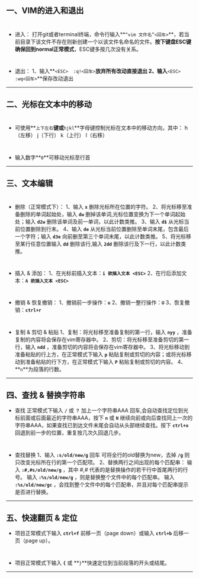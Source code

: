 ## 一、VIM的进入和退出
# 
 - 进入：
打开git或者terminal终端，命令行输入**`“vim 文件名”<回车>`**，若当前目录下该文件不存在则新创建一个以该文件名命名的文件。**按下键盘ESC键确保回到normal正常模式**，ESC键多按几次没有关系。
# 
 - 退出：
1、输入**`<ESC>  :q!<回车>`**放弃所有改动直接退出
2、输入**`<ESC>  :wq<回车>`**保存改动退出

----------
## 二、光标在文本中的移动
# 
 - 可使用**`上下左右`**键或**`hjkl`**字母键控制光标在文本中的移动方向，其中：
h（左移）   j（下行）  k（上行）   l（右移）
# 
 - 输入数字**`0`**可移动光标至行首

----------
## 三、文本编辑
# 
 - 删除（正常模式下）：
1、输入 **`x`** 删除光标所在位置的字符。
2、将光标移至准备删除的单词起始处，输入 **`dw`** 删掉该单词,光标位置变换为下一个单词起始处；输入 **`d2w`** 删除该单词及前一单词，以此计数类推。
3、输入 **`d$`** 从光标当前位置删除到行末。
4、输入 **`de`** 从光标当前位置删除至单词末尾，包含最后一个字符；输入 **`d3e`** 向前删至第三个单词末尾，以此计数类推。
5、将光标移至某行任意位置输入 **`dd`** 删除该行,输入 **`2dd`** 删除该行及下一行，以此计数类推。
# 
 - 插入 & 添加：
1、在光标前插入文本：**`i 欲插入文本 <ESC>`**
2、在行后添加文本：**`A 欲插入文本 <ESC>`**
# 
 - 撤销 & 恢复撤销：
1、撤销前一步操作：**`u`**
2、撤销一整行操作：**`U`**
3、恢复撤销：**`ctrl+r`**
# 
 - 复制 & 剪切 & 粘贴
1、复制：将光标移至准备复制的第一行，输入 **`nyy`** ，准备复制的内容将会保存在vim寄存器中。
2、剪切：将光标移至准备剪切的第一行，输入 **`ndd`** ，准备剪切的内容将会保存在vim寄存器中。
3、将光标移动到准备粘贴的行上方，在正常模式下输入 **`p`** 粘贴复制或剪切的内容；或将光标移动到准备粘贴的行下方，在正常模式下输入 **`P`** 粘贴复制或剪切的内容。
4、**`n`**为段落的行数。

----------
## 四、查找 & 替换字符串
 - 查找
正常模式下输入 **`/`** 或 **`？`** 加上一个字符串AAA 回车,会自动查找定位到光标前面或后面最近的字符串AAA，按下 **`n`** 或 **`N`** 继续向前或向后查找同上一次的字符串AAA，如果查找已到达文件末尾会自动从头部继续查找。按下 **`ctrl+o`** 回退到前一步的位置，重复按几次久回退几步。
# 
 - 查找替换
1、输入 **`:s/old/new/g`** 回车 可将全行的old替换为new，去掉 **`/g`** 则只改变光标所在行的第一个匹配项。
2、替换两行之间出现的每个匹配串：
输入 **`:#,#s/old/new/g`** ，其中 #,# 代表的是替换操作的若干行中首尾两行的行号。
输入 **`:%s/old/new/g`** ，则是替换整个文件中的每个匹配串。
输入 **`:%s/old/new/gc`** ，会找到整个文件中的每个匹配串，并且对每个匹配串提示是否进行替换。

----------
## 五、快速翻页 & 定位
 - 项目正常模式下输入 **`ctrl+f`** 前移一页（page down）或输入 **`ctrl+b`** 后移一页（page up）。
# 
 - 项目正常模式下输入 **`{`** 或 **`}`**快速定位到当前段落的开头或结尾。

----------
